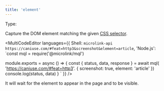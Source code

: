 ```yaml
---
title: 'element'
---
```


Type: <Type children='<string>'/>

Capture the DOM element matching the given [CSS selector](https://developer.mozilla.org/en-US/docs/Web/CSS/CSS_Selectors).

<MultiCodeEditor languages={{
  Shell: `microlink-api https://caniuse.com/#feat=http3&screenshot&element=article`,
  'Node.js': `const mql = require('@microlink/mql')

module.exports = async () => {
  const { status, data, response } = await mql(
    'https://caniuse.com/#feat=http3'. {
      screenshot: true,
      element: 'article'
  })
  console.log(status, data)
}
  `
  }}
/>

It will wait for the element to appear in the page and to be visible.
